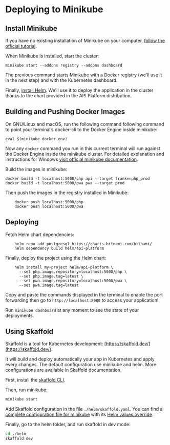 # Deploying to Minikube

## Install Minikube

If you have no existing installation of Minikube on your computer, [follow the official tutorial](https://minikube.sigs.k8s.io/docs/start/).

When Minikube is installed, start the cluster:

```console
minikube start --addons registry --addons dashboard
```

The previous command starts Minikube with a Docker registry (we'll use it in the next step) and with the Kubernetes dashboard.

Finally, [install Helm](https://helm.sh/docs/intro/install/). We'll use it to deploy the application in the cluster thanks to the chart provided in the API Platform distribution.

## Building and Pushing Docker Images

On GNU/Linux and macOS, run the following command following command to point your terminal’s docker-cli to the Docker Engine inside minikube:

```console
eval $(minikube docker-env)
```

Now any `docker` command you run in this current terminal will run against the Docker Engine inside the minikube cluster. For detailed explanation and instructions for Windows [visit official minikube documentation](https://minikube.sigs.k8s.io/docs/handbook/pushing/#1-pushing-directly-to-the-in-cluster-docker-daemon-docker-env).

Build the images in minikube:

```console
docker build -t localhost:5000/php api --target frankenphp_prod
docker build -t localhost:5000/pwa pwa --target prod
```
    
Then push the images in the registry installed in Minikube:

```console
    docker push localhost:5000/php
    docker push localhost:5000/pwa
```
    
## Deploying

Fetch Helm chart dependencies:

```console
    helm repo add postgresql https://charts.bitnami.com/bitnami/
    helm dependency build helm/api-platform
```
    
Finally, deploy the project using the Helm chart:

```console
    helm install my-project helm/api-platform \
      --set php.image.repository=localhost:5000/php \
      --set php.image.tag=latest \
      --set pwa.image.repository=localhost:5000/pwa \
      --set pwa.image.tag=latest
```

Copy and paste the commands displayed in the terminal to enable the port forwarding then go to `http://localhost:8080` to access your application!

Run `minikube dashboard` at any moment to see the state of your deployments.

## Using Skaffold

Skaffold is a tool for Kubernetes development: [https://skaffold.dev/](https://skaffold.dev/).

It will build and deploy automatically your app in Kubernetes and apply every changes. The default configuration use minikube and helm. More configurations are available in Skaffold documentation.

First, install the [skaffold CLI](https://skaffold.dev/docs/install/#standalone-binary).

Then, run minikube:

```bash
minikube start
```

Add Skaffold configuration in the file `./helm/skaffold.yaml`. You can find a [complete configuration file for minikube](https://github.com/api-platform/api-platform/blob/main/helm/skaffold.yaml) with its [Helm values override](https://github.com/api-platform/api-platform/blob/main/helm/skaffold-values.yaml).

Finally, go to the helm folder, and run skaffold in dev mode:

```bash
cd ./helm
skaffold dev
```
